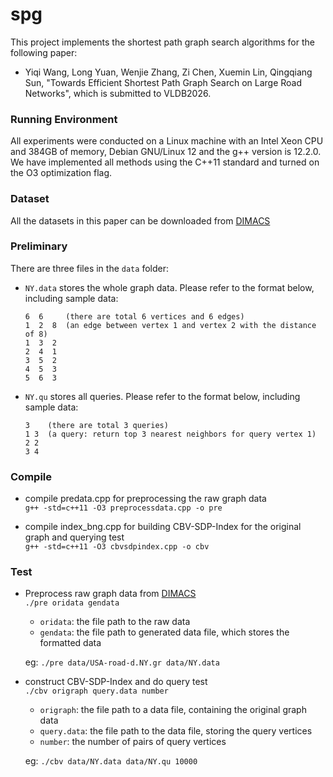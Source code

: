 # spg

This project implements the shortest path graph search algorithms for the following paper:
* Yiqi Wang, Long Yuan,  Wenjie Zhang, Zi Chen, Xuemin Lin, Qingqiang Sun, "Towards Efficient Shortest Path Graph Search on Large Road Networks", which is submitted to VLDB2026.

### Running Environment

All experiments were conducted on a Linux machine with an Intel Xeon CPU and 384GB of memory, Debian GNU/Linux 12 and the g++ version is 12.2.0. We have implemented all methods using the C++11 standard and turned on the O3 optimization flag.

### Dataset

All the datasets in this paper can be downloaded from [DIMACS](http://www.diag.uniroma1.it/~challenge9/download.shtml) 

### Preliminary
There are three files in the `data` folder: <br>
 
* `NY.data` stores the whole graph data. Please refer to the format below, including sample data: <br>

  ```
  6  6     (there are total 6 vertices and 6 edges) 
  1  2  8  (an edge between vertex 1 and vertex 2 with the distance of 8)
  1  3  2
  2  4  1
  3  5  2
  4  5  3
  5  6  3
* `NY.qu` stores all queries.  Please refer to the format below, including sample data: <br>

  ```
  3    (there are total 3 queries)
  1 3  (a query: return top 3 nearest neighbors for query vertex 1)
  2 2
  3 4

### Compile

* compile predata.cpp for preprocessing the raw graph data <br>
  `g++ -std=c++11 -O3 preprocessdata.cpp -o pre`
  
* compile index_bng.cpp for building CBV-SDP-Index for the original graph and querying test <br>
  `g++ -std=c++11 -O3 cbvsdpindex.cpp -o cbv`
  
  
### Test
* Preprocess raw graph data from [DIMACS](http://www.diag.uniroma1.it/~challenge9/download.shtml) <br>
  `./pre oridata gendata`  <br>
  * `oridata`: the file path to the raw data <br>
  * `gendata`: the file path to generated data file, which stores the formatted data <br>
  
  eg: `./pre data/USA-road-d.NY.gr data/NY.data` <br>
  
* construct CBV-SDP-Index and do query test <br>
  `./cbv origraph query.data number`  <br>
  * `origraph`: the file path to a data file, containing the original graph data <br>
  * `query.data`: the file path to the data file, storing the query vertices <br>
  * `number`: the number of pairs of query vertices <br>
  
  eg: `./cbv data/NY.data data/NY.qu 10000` 


